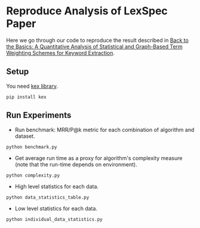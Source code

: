 # Reproduce Analysis of LexSpec Paper 
Here we go through our code to reproduce the result described in 
[Back to the Basics: A Quantitative Analysis of Statistical and Graph-Based Term Weighting Schemes for Keyword Extraction](https://arxiv.org/abs/2104.08028).

## Setup
You need [kex library](https://pypi.org/project/kex/).
```shell script
pip install kex
``` 

## Run Experiments
- Run benchmark: MRR/P@k metric for each combination of algorithm and dataset. 
```shell script
python benchmark.py
```

- Get average run time as a proxy for algorithm's complexity measure (note that the run-time depends on environment).
```shell script
python complexity.py
```

- High level statistics for each data.
```shell script
python data_statistics_table.py
```

- Low level statistics for each data. 
```shell script
python individual_data_statistics.py
```
